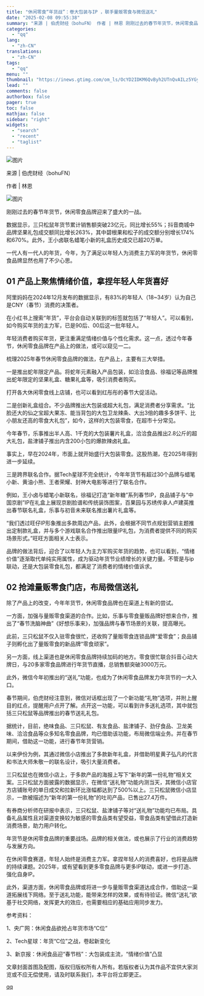 ```yaml
---
title: "休闲零食“年货战”：卷大包装与IP ，联手量贩零食与微信送礼"
date: "2025-02-08 09:55:38"
summary: "来源 | 伯虎财经（bohuFN） 作者 | 林恩 刚刚过去的春节年货节，休闲零食品牌迎来了盛大的..."
categories:
  - "qq"
lang:
  - "zh-CN"
translations:
  - "zh-CN"
tags:
  - "qq"
menu: ""
thumbnail: "https://inews.gtimg.com/om_ls/OcYD2IDKM6QvByh2UTnQvAILz5YGyOJA4WjmzJMYE5VyYAA_640360/0"
lead: ""
comments: false
authorbox: false
pager: true
toc: false
mathjax: false
sidebar: "right"
widgets:
  - "search"
  - "recent"
  - "taglist"
---
```


![图片](https://inews.gtimg.com/news_bt/OASX0YNkTDDPGd7cjRSM11CUfwglbFmU8QoLuXfS4WDp4AA/641)

来源 | 伯虎财经（bohuFN）

作者 | 林恩

![图片](https://inews.gtimg.com/news_bt/Oaf6XUmrlLI5I69N4wWFg8nbsi65qhEA1QOXagm2KtKsIAA/641)

刚刚过去的春节年货节，休闲零食品牌迎来了盛大的一战。

数据显示，三只松鼠年货节累计销售额突破23亿元，同比增长55%；抖音商城中品牌坚果礼包成交额同比增长263%，其中碧根果和松子的成交额分别增长174%和670%。此外，王小卤联名蜡笔小新的礼盒历史成交已超20万单。

一代人有一代人的年货，今年，为了满足以年轻人为消费主力军的年货节，休闲零食品牌显然也用了不少心思。

**01 产品上聚焦情绪价值，拿捏年轻人年货喜好**
--------------------------

阿里妈妈在2024年12月发布的数据显示，有83%的年轻人（18~34岁）认为自己是CNY（春节）消费的决策者。

在小红书上搜索“年货”，平台会自动关联到的标签就包括了“年轻人”。可以看到，如今购买年货的主力军，已是90后、00后这一批年轻人。

年轻消费者购买年货，更注重满足情绪价值与个性化需求。这一点，透过今年春节，休闲零食品牌在产品上的做法，或可以窥见一二。

梳理2025年春节休闲零食品牌的做法，在产品上，主要有三大举措。

一是推出蛇年限定产品。将蛇年元素融入产品包装，如洽洽食品、徐福记等品牌推出蛇年限定的坚果礼盒、糖果礼盒等，吸引消费者购买。

打开各大休闲零食线上店铺，也可以看到红彤彤的春节大促活动。

二是创新礼盒组合。不少品牌推出大包装或超大礼包，满足消费者分享需求。“比脸还大的仙之宝超大果冻、能当背包的大包卫龙辣条、大出3倍的趣多多饼干、比小朋友还高的零食大礼包”，如今，这样的大包装零食，在超市十分常见。

今年春节，乐事推出半人高、1千克的大包装薯片礼盒，洽洽食品推出2.8公斤的超大礼包，盐津铺子推出内含200小包的爆款辣卤礼盒。

事实上，早在2024年，市面上就开始盛行大包装零食。这股热潮，在2025年得到进一步延续。

三是跨界联名合作。据Tech星球不完全统计，今年年货节有超过30个品牌与蜡笔小新、黄油小熊、王者荣耀、封神大电影等进行了联名合作。

例如，王小卤与蜡笔小新联名，徐福记打造“新年糖”系列春节IP，良品铺子与“中国京剧”IP在礼盒上展现京剧脸谱和传统装饰图案，百果园与苏绣传承人卢建英推出春节联名礼盒，乐事与初音未来联名推出薯片礼盒等。

“我们透过旺仔IP形象推出多款周边产品，此外，会根据不同节点规划营销主题推出定制款礼盒，并与多个游戏联名合作推出限量IP礼包，为消费者提供不同的购买场景形式。”旺旺方面相关人士表示。

品牌的做法背后，迎合了以年轻人为主力军购买年货的趋势，也可以看到，“情绪价值”逐渐取代单纯实用属性，成为驱动年货节业绩增长的关键力量。不管是与ip联动，还是大包装零食礼包，都满足了消费者的情绪价值诉求。

**02 抢滩量贩零食门店，布局微信送礼**
----------------------

除了产品上的改变，今年年货节，休闲零食品牌也在渠道上有新的尝试。

一方面，加强与量贩零食渠道的合作。比如，乐事与零食量贩品牌好想来合作，推出了“春节洗脑神曲”《好想乐事来》，加强品牌与春节场景的关联，提高曝光。

此前，三只松鼠不仅入驻零食很忙，还收购了量贩零食连锁品牌“爱零食”；良品铺子则孵化出了量贩零食的新品牌“零食顽家”。

另一方面，线上渠道也是休闲零食品牌持续加码的地方。零食很忙联合抖音心动大牌日，与20多家零食品牌进行年货节直播，总销售额突破3000万元。

此外，微信今年初推出的“送礼”功能，也成为了休闲零食品牌发力年货节的一大入口。

春节期间，伯虎财经注意到，微信对话框出现了一个新功能“礼物”选项，并附上醒目的红点，提醒用户点开了解。点开这一功能，可以看到许多送礼选项，其中就包括三只松鼠等品牌推出的春节送礼礼包。

据统计，目前，绝味食品、三只松鼠、有友食品、盐津铺子、劲仔食品、卫龙美味、洽洽食品等众多知名零食品牌，均已借助该功能，布局微信端业务。并在春节期间，借助这一功能，进行春节年货营销。

以来伊份为例，其通过微信小店推出了多款新年礼盒，并借助明星黄子弘凡的代言和书法大师朱敬一的联名设计，吸引大量消费者。

三只松鼠也在微信小店上，于多款产品的海报上写下“新年的第一份礼物”相关文案。三只松鼠方面披露的数据显示，在微信“送礼物”功能内测当天，其微信小店官方店铺账号的单日成交和拉新环比涨幅都达到了500%以上。三只松鼠微信小店显示，一款被描述为“新年的第一份礼物”的吐司产品，已售出27.4万件。

有券商分析师在研报中表示，三只松鼠、盐津铺子等对“送礼物”功能均已布局。具备礼品属性且对渠道变换较为敏感的零食品类有望受益，零食品类有望借此打造新消费场景，助力用户转化。

年货节是休闲零食品牌的重要战场。品牌的相关做法，或也展示了行业的消费趋势与发展方向。

在休闲零食赛道，年轻人始终是消费主力军。拿捏年轻人的消费喜好，也将是品牌的持续课题。2025年，或有望看到更多零食品牌与更多IP联动，或进一步打造、强化自身IP。

此外，渠道方面，休闲零食品牌或将进一步与量贩零食渠道达成合作，借助这一渠道拓展线下网络。至于送礼功能，能带来怎样的效果，或有待验证。微信“送礼”欲基于社交网络，发挥更大的效应，也需要相应的基础应用同步发力。

参考资料：

1、央广网：休闲食品欲抢占年货市场“C位”

2、Tech星球：年货“C位”之战，卷起新变化

3、新京报：休闲食品迎“春节档”：大包装成主流，“情绪价值”凸显

文章封面首图及配图，版权归版权所有人所有。若版权者认为其作品不宜供大家浏览或不应无偿使用，请及时联系我们，本平台将立即更正。

[qq](https://new.qq.com/rain/a/20250208A029IK00)
